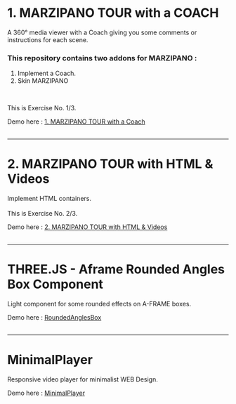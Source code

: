 # 1. MARZIPANO TOUR with a COACH

A 360° media viewer with a Coach giving you some comments or instructions for each scene.
### This repository contains two addons for MARZIPANO :
1. Implement a Coach.
2. Skin MARZIPANO
<br>

This is Exercise No. 1/3.

Demo here : <a href="https://jp-pelletier.github.io/1-marzipano-tour-with-a-coach/">1. MARZIPANO TOUR with a Coach</a>
<br><br>

---
# 2. MARZIPANO TOUR with HTML & Videos

Implement HTML containers.
<br><br>
This is Exercise No. 2/3.

Demo here : <a href="https://jp-pelletier.github.io/2-marzipano-tour-with-html-and-videos/">2. MARZIPANO TOUR with HTML & Videos</a>
<br><br>

---
# THREE.JS - Aframe Rounded Angles Box Component

Light component for some rounded effects on A-FRAME boxes.

Demo here : <a href="https://jp-pelletier.github.io/roundedanglesbox/">RoundedAnglesBox</a>
<br><br>

---
# MinimalPlayer

Responsive video player for minimalist WEB Design.

Demo here : <a href="https://jp-pelletier.github.io/minimalplayer/">MinimalPlayer</a>